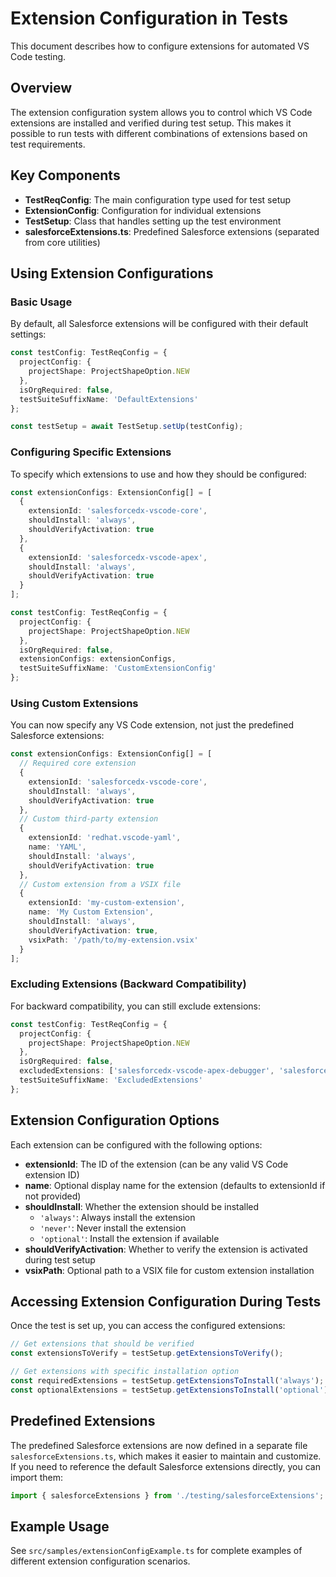 # Extension Configuration in Tests

This document describes how to configure extensions for automated VS Code testing.

## Overview

The extension configuration system allows you to control which VS Code extensions are installed and verified during test setup. This makes it possible to run tests with different combinations of extensions based on test requirements.

## Key Components

- **TestReqConfig**: The main configuration type used for test setup
- **ExtensionConfig**: Configuration for individual extensions
- **TestSetup**: Class that handles setting up the test environment
- **salesforceExtensions.ts**: Predefined Salesforce extensions (separated from core utilities)

## Using Extension Configurations

### Basic Usage

By default, all Salesforce extensions will be configured with their default settings:

```typescript
const testConfig: TestReqConfig = {
  projectConfig: {
    projectShape: ProjectShapeOption.NEW
  },
  isOrgRequired: false,
  testSuiteSuffixName: 'DefaultExtensions'
};

const testSetup = await TestSetup.setUp(testConfig);
```

### Configuring Specific Extensions

To specify which extensions to use and how they should be configured:

```typescript
const extensionConfigs: ExtensionConfig[] = [
  {
    extensionId: 'salesforcedx-vscode-core',
    shouldInstall: 'always',
    shouldVerifyActivation: true
  },
  {
    extensionId: 'salesforcedx-vscode-apex',
    shouldInstall: 'always',
    shouldVerifyActivation: true
  }
];

const testConfig: TestReqConfig = {
  projectConfig: {
    projectShape: ProjectShapeOption.NEW
  },
  isOrgRequired: false,
  extensionConfigs: extensionConfigs,
  testSuiteSuffixName: 'CustomExtensionConfig'
};
```

### Using Custom Extensions

You can now specify any VS Code extension, not just the predefined Salesforce extensions:

```typescript
const extensionConfigs: ExtensionConfig[] = [
  // Required core extension
  {
    extensionId: 'salesforcedx-vscode-core',
    shouldInstall: 'always',
    shouldVerifyActivation: true
  },
  // Custom third-party extension
  {
    extensionId: 'redhat.vscode-yaml',
    name: 'YAML',
    shouldInstall: 'always',
    shouldVerifyActivation: true
  },
  // Custom extension from a VSIX file
  {
    extensionId: 'my-custom-extension',
    name: 'My Custom Extension',
    shouldInstall: 'always',
    shouldVerifyActivation: true,
    vsixPath: '/path/to/my-extension.vsix'
  }
];
```

### Excluding Extensions (Backward Compatibility)

For backward compatibility, you can still exclude extensions:

```typescript
const testConfig: TestReqConfig = {
  projectConfig: {
    projectShape: ProjectShapeOption.NEW
  },
  isOrgRequired: false,
  excludedExtensions: ['salesforcedx-vscode-apex-debugger', 'salesforcedx-vscode-apex-replay-debugger'],
  testSuiteSuffixName: 'ExcludedExtensions'
};
```

## Extension Configuration Options

Each extension can be configured with the following options:

- **extensionId**: The ID of the extension (can be any valid VS Code extension ID)
- **name**: Optional display name for the extension (defaults to extensionId if not provided)
- **shouldInstall**: Whether the extension should be installed
  - `'always'`: Always install the extension
  - `'never'`: Never install the extension
  - `'optional'`: Install the extension if available
- **shouldVerifyActivation**: Whether to verify the extension is activated during test setup
- **vsixPath**: Optional path to a VSIX file for custom extension installation

## Accessing Extension Configuration During Tests

Once the test is set up, you can access the configured extensions:

```typescript
// Get extensions that should be verified
const extensionsToVerify = testSetup.getExtensionsToVerify();

// Get extensions with specific installation option
const requiredExtensions = testSetup.getExtensionsToInstall('always');
const optionalExtensions = testSetup.getExtensionsToInstall('optional');
```

## Predefined Extensions

The predefined Salesforce extensions are now defined in a separate file `salesforceExtensions.ts`, which makes it easier to maintain and customize. If you need to reference the default Salesforce extensions directly, you can import them:

```typescript
import { salesforceExtensions } from './testing/salesforceExtensions';
```

## Example Usage

See `src/samples/extensionConfigExample.ts` for complete examples of different extension configuration scenarios.
